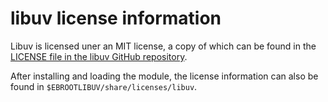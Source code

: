 # libuv license information

Libuv is licensed uner an MIT license, a copy of which can be found in the 
[LICENSE file in the libuv GitHub repository](https://github.com/libuv/libuv/blob/v1.x/LICENSE).

After installing and loading the module, the license information can also be found 
in `$EBROOTLIBUV/share/licenses/libuv`.

